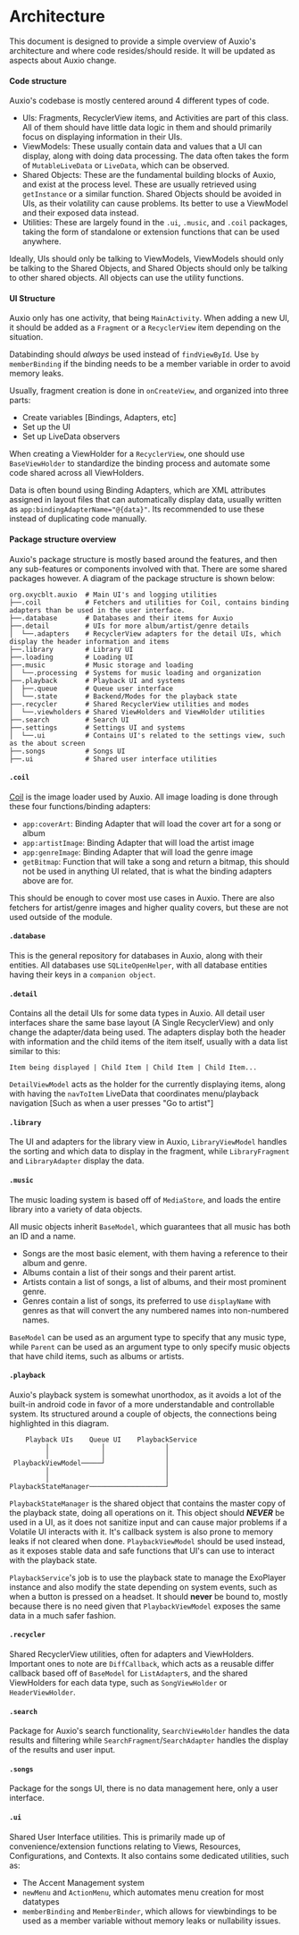 # Architecture

This document is designed to provide a simple overview of Auxio's architecture and where code resides/should reside. It will be updated as aspects about Auxio change.

#### Code structure

Auxio's codebase is mostly centered around 4 different types of code.

- UIs: Fragments, RecyclerView items, and Activities are part of this class. All of them should have little data logic in them and should primarily focus on displaying information in their UIs.
- ViewModels: These usually contain data and values that a UI can display, along with doing data processing. The data often takes the form of `MutableLiveData` or `LiveData`, which can be observed.
- Shared Objects: These are the fundamental building blocks of Auxio, and exist at the process level. These are usually retrieved using `getInstance` or a similar function. Shared Objects should be avoided in UIs, as their volatility can cause problems. Its better to use a ViewModel and their exposed data instead.
- Utilities: These are largely found in the `.ui`, `.music`, and `.coil` packages, taking the form of standalone or extension functions that can be used anywhere.

Ideally, UIs should only be talking to ViewModels, ViewModels should only be talking to the Shared Objects, and Shared Objects should only be talking to other shared objects. All objects can use the utility functions.

#### UI Structure

Auxio only has one activity, that being `MainActivity`. When adding a new UI, it should be added as a `Fragment` or a `RecyclerView` item depending on the situation. 

Databinding should *always* be used instead of `findViewById`. Use `by memberBinding` if the binding needs to be a member variable in order to avoid memory leaks.

Usually, fragment creation is done in `onCreateView`, and organized into three parts:

- Create variables [Bindings, Adapters, etc]
- Set up the UI
- Set up LiveData observers

When creating a ViewHolder for a `RecyclerView`, one should use `BaseViewHolder` to standardize the binding process and automate some code shared across all ViewHolders.

Data is often bound using Binding Adapters, which are XML attributes assigned in layout files that can automatically display data, usually written as `app:bindingAdapterName="@{data}"`. Its recommended to use these instead of duplicating code manually.

#### Package structure overview

Auxio's package structure is mostly based around the features, and then any sub-features or components involved with that. There are some shared packages however. A diagram of the package structure is shown below:

```
org.oxycblt.auxio  # Main UI's and logging utilities 
├──.coil           # Fetchers and utilities for Coil, contains binding adapters than be used in the user interface.
├──.database       # Databases and their items for Auxio
├──.detail         # UIs for more album/artist/genre details
│  └──.adapters    # RecyclerView adapters for the detail UIs, which display the header information and items
├──.library        # Library UI
├──.loading        # Loading UI
├──.music          # Music storage and loading
│  └──.processing  # Systems for music loading and organization
├──.playback       # Playback UI and systems
│  ├──.queue       # Queue user interface
│  └──.state       # Backend/Modes for the playback state
├──.recycler       # Shared RecyclerView utilities and modes
│  └──.viewholders # Shared ViewHolders and ViewHolder utilities
├──.search         # Search UI
├──.settings       # Settings UI and systems
│  └──.ui          # Contains UI's related to the settings view, such as the about screen
├──.songs          # Songs UI
├──.ui             # Shared user interface utilities
```

#### `.coil`

[Coil](https://github.com/coil-kt/coil) is the image loader used by Auxio. All image loading is done through these four functions/binding adapters:

- `app:coverArt`: Binding Adapter that will load the cover art for a song or album
- `app:artistImage`: Binding Adapter that will load the artist image
- `app:genreImage`: Binding Adapter that will load the genre image
- `getBitmap`: Function that will take a song and return a bitmap, this should not be used in anything UI related, that is what the binding adapters above are for.

This should be enough to cover most use cases in Auxio. There are also fetchers for artist/genre images and higher quality covers, but these are not used outside of the module.

#### `.database`

This is the general repository for databases in Auxio, along with their entities. All databases use `SQLiteOpenHelper`, with all database entities having their keys in a `companion object`.

#### `.detail`

Contains all the detail UIs for some data types in Auxio. All detail user interfaces share the same base layout (A Single RecyclerView) and only change the adapter/data being used. The adapters display both the header with information and the child items of the item itself, usually with a data list similar to this:

`Item being displayed | Child Item | Child Item | Child Item...`

`DetailViewModel` acts as the holder for the currently displaying items, along with having the `navToItem` LiveData that coordinates menu/playback navigation [Such as when a user presses "Go to artist"]

#### `.library`

The UI and adapters for the library view in Auxio, `LibraryViewModel` handles the sorting and which data to display in the fragment, while `LibraryFragment` and `LibraryAdapter` display the data.

#### `.music`

The music loading system is based off of `MediaStore`, and loads the entire library into a variety of data objects.

All music objects inherit `BaseModel`, which guarantees that all music has both an ID and a name.

- Songs are the most basic element, with them having a reference to their album and genre. 
- Albums contain a list of their songs and their parent artist.
- Artists contain a list of songs, a list of albums, and their most prominent genre.
- Genres contain a list of songs, its preferred to use `displayName` with genres as that will convert the any numbered names into non-numbered names.

`BaseModel` can be used as an argument type to specify that any music type, while `Parent` can be used as an argument type to only specify music objects that have child items, such as albums or artists.

#### `.playback`

Auxio's playback system is somewhat unorthodox, as it avoids a lot of the built-in android code in favor of a more understandable and controllable system. Its structured around a couple of objects, the connections being highlighted in this diagram.

```
    Playback UIs    Queue UI    PlaybackService
         │             │               │
         │             │               │
 PlaybackViewModel─────┘               │
         │                             │
         │                             │
PlaybackStateManager───────────────────┘
```

`PlaybackStateManager` is the shared object that contains the master copy of the playback state, doing all operations on it. This object should ***NEVER*** be used in a UI, as it does not sanitize input and can cause major problems if a Volatile UI interacts with it. It's callback system is also prone to memory leaks if not cleared when done. `PlaybackViewModel` should be used instead, as it exposes stable data and safe functions that UI's can use to interact with the playback state.

`PlaybackService`'s job is to use the playback state to manage the ExoPlayer instance and also modify the state depending on system events, such as when a button is pressed on a headset. It should **never** be bound to, mostly because there is no need given that `PlaybackViewModel` exposes the same data in a much safer fashion.

#### `.recycler`

Shared RecyclerView utilities, often for adapters and ViewHolders. Important ones to note are `DiffCallback`, which acts as a reusable differ callback based off of `BaseModel` for `ListAdapter`s, and the shared ViewHolders for each data type, such as `SongViewHolder` or `HeaderViewHolder`.

#### `.search`

Package for Auxio's search functionality, `SearchViewHolder` handles the data results and filtering while `SearchFragment`/`SearchAdapter` handles the display of the results and user input.

#### `.songs`

Package for the songs UI, there is no data management here, only a user interface.

#### `.ui`

Shared User Interface utilities. This is primarily made up of convenience/extension functions relating to Views, Resources, Configurations, and Contexts. It also contains some dedicated utilities, such as:
- The Accent Management system
- `newMenu` and `ActionMenu`, which automates menu creation for most datatypes
- `memberBinding` and `MemberBinder`, which allows for viewbindings to be used as a member variable without memory leaks or nullability issues.